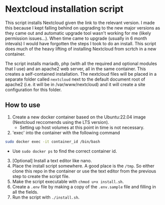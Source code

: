 # Nextcloud installation script

This script installs Nextcloud given the link to the relevant version. I made this because  I kept falling behind
on upgrading to the new major versions as they came out and automatic upgrade tool wasn't working for me (likely
permission issues...). When time came to upgrade (usually in 6 month intevals) I would have forgotten the steps I
took to do an install. This script does much of the heavy lifting of installing Nextcloud from scrtch in a new 
container.

The script installs mariadb, php (with all the required and optional modules that I use) and an apache2 web server,
all in the same container. This creates a self-contained installation. The nextcloud files will be placed in a 
separate folder called `nextcloud` next to the default document root of apache2 (i.e. it will be in /var/www/nextcloud)
and it will create a site configuration for this folder.

## How to use

1. Create a new docker container based on the Ubuntu:22.04 image (Nextcloud reccomends using the LTS version).
   - Setting up host volumes at this point in time is not necessary.
2. 'exec' into the container with the following command

```bash
sudo docker exec -it container_id /bin/bash
```
   - Use `sudo docker ps` to find the correct container id.

3. [Optional] Install a text editor like nano.
4. Place the install script somewhere. A good place is the `/tmp`. So either clone this repo in the container or
   use the text editor from the previous step to create the script file.
5. Make the script executable with `chmod u+x install.sh`.
6. Create a `.env` file by making a copy of the `.env.sample` file and filling in all the fields.
7. Run the script with `./install.sh`.
